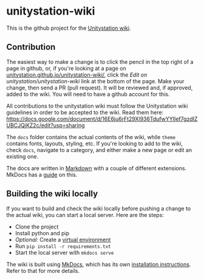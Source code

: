 # unitystation-wiki

This is the github project for the [Unitystation wiki](https://unitystation.github.io/unitystation-wiki/#).

## Contribution

The easiest way to make a change is to click the pencil in the top right of a page in github, or, if you're looking at a page on [unitystation.github.io/unitystation-wiki/](https://unitystation.github.io/unitystation-wiki/#), click the *Edit on unitystation/unitystation-wiki* link at the bottom of the page. Make your change, then send a PR (pull request). It will be reviewed and, if approved, added to the wiki. You will need to have a github account for this.

All contributions to the unitystation wiki must follow the Unitystation wiki guidelines in order to be accepted to the wiki. Read them here: https://docs.google.com/document/d/16E6ju6rFt29Xl936TdufwYYIlef7gzdIZUBCJQjKZ2c/edit?usp=sharing

The `docs` folder contains the actual contents of the wiki, while `theme` contains fonts, layouts, styling, etc. If you're looking to add to the wiki, check `docs`, navigate to a category, and either make a new page or edit an existing one.

The docs are written in [Markdown](https://daringfireball.net/projects/markdown/) with a couple of different extensions. MkDocs has a [guide](https://www.mkdocs.org/user-guide/writing-your-docs/#writing-with-markdown) on this.

## Building the wiki locally

If you want to build and check the wiki locally before pushing a change to the actual wiki, you can start a local server. Here are the steps:

- Clone the project
- Install python and pip
- *Optional:* Create a [virtual environment](https://docs.python.org/3/tutorial/venv.html)
- Run `pip install -r requirements.txt`
- Start the local server with `mkdocs serve`

The wiki is built using [MkDocs](https://www.mkdocs.org/), which has its own [installation instructions](https://www.mkdocs.org/#installation). Refer to that for more details.

